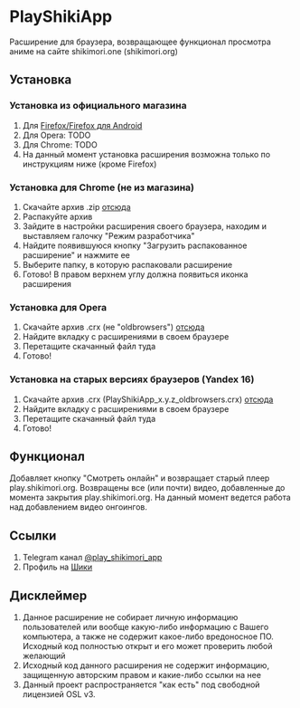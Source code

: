 
#  PlayShikiApp
Расширение для браузера, возвращающее функционал просмотра аниме на сайте shikimori.one (shikimori.org)

## Установка
### Установка из официального магазина
1. Для [Firefox/Firefox для Android](https://addons.mozilla.org/ru/firefox/addon/playshikimori-app)
2. Для Opera: TODO
3. Для Chrome: TODO
4. На данный момент установка расширения возможна только по инструкциям ниже (кроме Firefox)

### Установка для Chrome (не из магазина)
1. Скачайте архив .zip [отсюда](https://github.com/PlayShikiApp/PlayShikiApp/releases)
2. Распакуйте архив
3. Зайдите в настройки расширения своего браузера, находим и выставляем галочку "Режим разработчика"
4. Найдите появившуюся кнопку "Загрузить распакованное расширение" и нажмите ее
5. Выберите папку, в которую распаковали расширение
6. Готово! В правом верхнем углу должна появиться иконка расширения

### Установка для Opera
1. Скачайте архив .crx (не "oldbrowsers") [отсюда](https://github.com/PlayShikiApp/PlayShikiApp/releases)
2. Найдите вкладку с расширениями в своем браузере
3. Перетащите скачанный файл туда
4. Готово!

### Установка на старых версиях браузеров (Yandex 16)
1. Скачайте архив .crx (PlayShikiApp_x.y.z_oldbrowsers.crx) [отсюда](https://github.com/PlayShikiApp/PlayShikiApp/releases)
2. Найдите вкладку с расширениями в своем браузере
3. Перетащите скачанный файл туда
4. Готово!

## Функционал

Добавляет кнопку "Смотреть онлайн" и возвращает старый плеер play.shikimori.org.
Возвращены все (или почти) видео, добавленные до момента закрытия play.shikimori.org. На данный момент ведется работа над добавлением видео онгоингов.

## Ссылки
1. Telegram канал [@play_shikimori_app](http://t.me/play_shikimori_app)
2. Профиль на [Шики](https://shikimori.one/Kuroyasha)

## Дисклеймер
1. Данное расширение не собирает личную информацию пользователей или вообще какую-либо информацию с Вашего компьютера, а также не содержит какое-либо вредоносное ПО. Исходный код полностью открыт и его может проверить любой желающий
2. Исходный код данного расширения не содержит информацию, защищенную авторским правом и какие-либо ссылки на нее
3. Данный проект распространяется "как есть" под свободной лицензией OSL v3.
